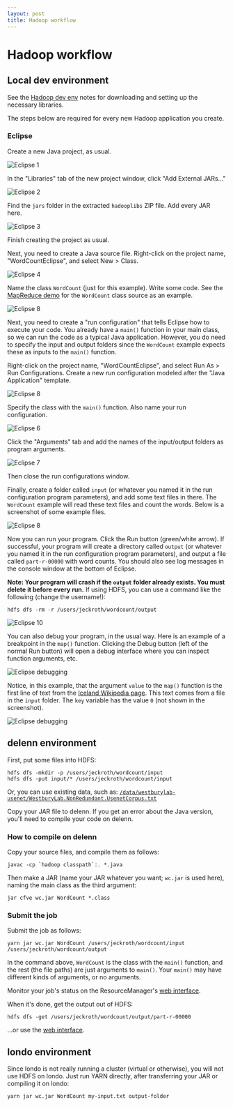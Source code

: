 ```yaml
---
layout: post
title: Hadoop workflow
---
```


# Hadoop workflow

## Local dev environment

See the [Hadoop dev env](/notes/hadoop-dev-env.html) notes for downloading and setting up the necessary libraries.

The steps below are required for every new Hadoop application you create.

### Eclipse

Create a new Java project, as usual.

![Eclipse 1](/images/eclipse-hadoop-1.png)

In the "Libraries" tab of the new project window, click "Add External JARs..."

![Eclipse 2](/images/eclipse-hadoop-2.png)

Find the `jars` folder in the extracted `hadooplibs` ZIP file. Add every JAR here.

![Eclipse 3](/images/eclipse-hadoop-3.png)

Finish creating the project as usual.

Next, you need to create a Java source file. Right-click on the project name, "WordCountEclipse", and select New > Class.

![Eclipse 4](/images/eclipse-hadoop-4.png)

Name the class `WordCount` (just for this example). Write some code. See the [MapReduce demo](/notes/demo-map-reduce.html) for the `WordCount` class source as an example.

![Eclipse 8](/images/eclipse-hadoop-5.png)

Next, you need to create a "run configuration" that tells Eclipse how to execute your code. You already have a `main()` function in your main class, so we can run the code as a typical Java application. However, you do need to specify the input and output folders since the `WordCount` example expects these as inputs to the `main()` function.

Right-click on the project name, "WordCountEclipse", and select Run As > Run Configurations. Create a new run configuration modeled after the "Java Application" template.

![Eclipse 8](/images/eclipse-hadoop-6.png)

Specify the class with the `main()` function. Also name your run configuration.

![Eclipse 6](/images/eclipse-hadoop-7.png)

Click the "Arguments" tab and add the names of the input/output folders as program arguments.

![Eclipse 7](/images/eclipse-hadoop-8.png)

Then close the run configurations window.

Finally, create a folder called `input` (or whatever you named it in the run configuration program parameters), and add some text files in there. The `WordCount` example will read these text files and count the words. Below is a screenshot of some example files.

![Eclipse 8](/images/eclipse-hadoop-9.png)

Now you can run your program. Click the Run button (green/white arrow). If successful, your program will create a directory called `output` (or whatever you named it in the run configuration program parameters), and output a file called `part-r-00000` with word counts. You should also see log messages in the console window at the bottom of Eclipse.

**Note: Your program will crash if the `output` folder already exists. You must delete it before every run.** If using HDFS, you can use a command like the following (change the username!):

```
hdfs dfs -rm -r /users/jeckroth/wordcount/output
```

![Eclipse 10](/images/eclipse-hadoop-10.png)

You can also debug your program, in the usual way. Here is an example of a breakpoint in the `map()` function. Clicking the Debug button (left of the normal Run button) will open a debug interface where you can inspect function arguments, etc.

![Eclipse debugging](/images/eclipse-hadoop-11.png)

Notice, in this example, that the argument `value` to the `map()` function is the first line of text from the [Iceland Wikipedia page](http://en.wikipedia.org/wiki/Iceland). This text comes from a file in the `input` folder. The `key` variable has the value `0` (not shown in the screenshot).

![Eclipse debugging](/images/eclipse-hadoop-12.png)

## delenn environment

First, put some files into HDFS:

```
hdfs dfs -mkdir -p /users/jeckroth/wordcount/input
hdfs dfs -put input/* /users/jeckroth/wordcount/input
```

Or, you can use existing data, such as: [`/data/westburylab-usenet/WestburyLab.NonRedundant.UsenetCorpus.txt`](http://localhost:9000/hadoop/namenode:50070/explorer.html#/data/westburylab-usenet)

Copy your JAR file to delenn. If you get an error about the Java version, you'll need to compile your code on delenn.

### How to compile on delenn

Copy your source files, and compile them as follows:

```
javac -cp `hadoop classpath`:. *.java
```

Then make a JAR (name your JAR whatever you want; `wc.jar` is used here), naming the main class as the third argument:

```
jar cfve wc.jar WordCount *.class
```

### Submit the job

Submit the job as follows:

```
yarn jar wc.jar WordCount /users/jeckroth/wordcount/input /users/jeckroth/wordcount/output
```

In the command above, `WordCount` is the class with the `main()` function, and the rest (the file paths) are just arguments to `main()`. Your `main()` may have different kinds of arguments, or no arguments.

Monitor your job's status on the ResourceManager's [web interface](http://localhost:9000/hadoop/resourcemanager:8088/cluster).

When it's done, get the output out of HDFS:

```
hdfs dfs -get /users/jeckroth/wordcount/output/part-r-00000
```

...or use the [web interface](http://localhost:9000/hadoop/namenode:50070/explorer.html#/).

## londo environment

Since londo is not really running a cluster (virtual or otherwise), you will not use HDFS on londo. Just run YARN directly, after transferring your JAR or compiling it on londo:

```
yarn jar wc.jar WordCount my-input.txt output-folder
```

